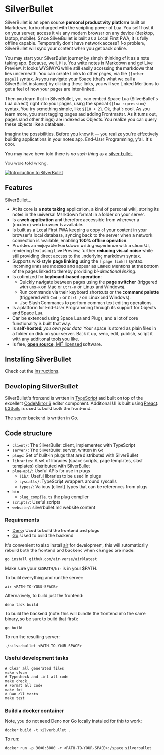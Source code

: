# SilverBullet
SilverBullet is an open source **personal productivity platform** built on Markdown, turbo charged with the scripting power of Lua. You self host it on your server, access it via any modern browser on any device (desktop, laptop, mobile). Since SilverBullet is built as a Local First PWA, it is fully offline capable. Temporarily don't have network access? No problem, SilverBullet will sync your content when you get back online.

You may start your SilverBullet journey by simply thinking of it as a note taking app. Because, well, it is. You write notes in Markdown and get Live Preview. It looks WYSIWYG while still easily accessing the markdown that lies underneath. You can create Links to other pages, via the `[[other page]]` syntax. As you navigate your Space (that's what we call a SilverBullet instance) by clicking these links, you will see Linked Mentions to get a feel of how your pages are inter-linked.

Then you learn that in SilverBullet, you can embed Space Lua (SilverBullet's Lua dialect) right into your pages, using the special `${lua expression}` syntax. You try something simple, like `${10 + 2}`. Ok, that's cool. As you learn more, you start tagging pages and adding Frontmatter. As it turns out, pages (and other things) are indexed as Objects. You realize you can query these objects like a database.

Imagine the possibilities. Before you know it — you realize you're effectively building applications in your notes app. End-User Programming, y'all. It's cool.

You may have been told there is _no such thing_ as a [silver bullet](https://en.wikipedia.org/wiki/Silver_bullet).

You were told wrong.

[![Introduction to SilverBullet](http://img.youtube.com/vi/mik1EbTshX4/0.jpg)](https://www.youtube.com/watch?v=mik1EbTshX4)

## Features
SilverBullet...
* At its core is a **note taking** application, a kind of personal wiki, storing its notes in the universal Markdown format in a folder on your server.
* Is a **web application** and therefore accessible from wherever a (modern) web browser is available.
* Is built as a Local First PWA keeping a copy of your content in your browser's local database, syncing back to the server when a network connection is available, enabling **100% offline operation**.
* Provides an enjoyable Markdown writing experience with a clean UI, rendering text using Live Preview, further **reducing visual noise** while still providing direct access to the underlying markdown syntax.
* Supports wiki-style **page linking** using the `[[page link]]` syntax. Incoming links are indexed and appear as Linked Mentions at the bottom of the pages linked to thereby providing _bi-directional linking_.
* Is optimized for **keyboard-based operation**:
  * Quickly navigate between pages using the **page switcher** (triggered with `Cmd-k` on Mac or `Ctrl-k` on Linux and Windows).
  * Run commands via their keyboard shortcuts or the **command palette** (triggered with `Cmd-/` or `Ctrl-/` on Linux and Windows).
  * Use Slash Commands to perform common text editing operations.
* Is a platform for End-User Programming through its support for Objects and Space Lua.
* Can be extended using Space Lua and Plugs, and a lot of core functionality is built that way.
* Is **self-hosted**: _you own your data_. Your space is stored as plain files in a folder on disk on your server. Back it up, sync, edit, publish, script it with any additional tools you like.
* Is free, [**open source**, MIT licensed](https://github.com/silverbulletmd/silverbullet) software.

## Installing SilverBullet
Check out the [instructions](https://silverbullet.md/Install).

## Developing SilverBullet

SilverBullet's frontend is written in [TypeScript](https://www.typescriptlang.org/) and built on top of the excellent [CodeMirror 6](https://codemirror.net/) editor component. Additional UI is built using [Preact](https://preactjs.com). [ESBuild]([https://parceljs.org/](https://esbuild.github.io)) is used to build both the front-end.

The server backend is written in Go.

## Code structure
* `client/`: The SilverBullet client, implemented with TypeScript
* `server/`: The SilverBullet server, written in Go
* `plugs`: Set of built-in plugs that are distributed with SilverBullet
* `libraries`: A set of libraries (space scripts, page templates, slash templates) distributed with SilverBullet
* `plug-api/`: Useful APIs for use in plugs
  * `lib/`: Useful libraries to be used in plugs
  * `syscalls/`: TypeScript wrappers around syscalls
  * `types/`: Various (client) types that can be references from plugs
* `bin`
  * `plug_compile.ts` the plug compiler
* `scripts/`: Useful scripts
* `website/`: silverbullet.md website content

### Requirements
* [Deno](https://deno.com/): Used to build the frontend and plugs
* [Go](https://go.dev/): Used to build the backend

It's convenient to also install [air](https://github.com/air-verse/air) for development, this will automatically rebuild both the frontend and backend when changes are made:

```shell
go install github.com/air-verse/air@latest
```
Make sure your `$GOPATH/bin` is in your $PATH.

To build everything and run the server:

```shell
air <PATH-TO-YOUR-SPACE>
```

Alternatively, to build just the frontend:

```shell
deno task build
```

To build the backend (note: this will bundle the frontend into the same binary, so be sure to build that first):

```shell
go build
```

To run the resulting server:

```shell
./silverbullet <PATH-TO-YOUR-SPACE>
```

### Useful development tasks

```shell
# Clean all generated files
make clean
# Typecheck and lint all code
make check
# Format all code
make fmt
# Run all tests
make test
```

### Build a docker container
Note, you do not need Deno nor Go locally installed for this to work:

```shell
docker build -t silverbullet .
```

To run:

```shell
docker run -p 3000:3000 -v <PATH-TO-YOUR-SPACE>:/space silverbullet
```
